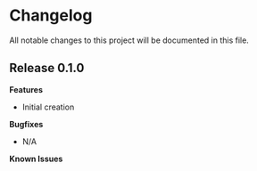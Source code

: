 # Changelog

All notable changes to this project will be documented in this file.

## Release 0.1.0

**Features**
- Initial creation

**Bugfixes**
- N/A

**Known Issues**
